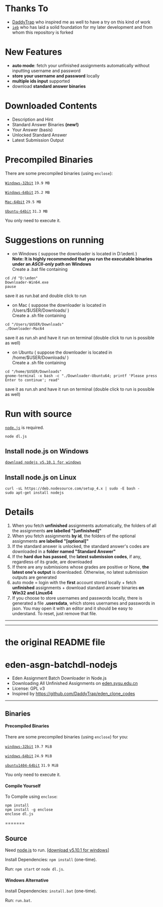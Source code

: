# Thanks To

- <a href="https://github.com/DaddyTrap/eden_clone_codes" target="_blank">DaddyTrap</a> who inspired me as well to have a try on this kind of work
- <a href="https://github.com/iebb/eden-asgn-batchdl-nodejs" target="_blank">``ieb``</a> who has laid a solid foundation for my later development and from whom this repository is forked

# New Features
 - **auto mode**: fetch your unfinished assignments automatically without inputting username and password
 - **store your username and password** locally
 - **multiple ids input** supported
 - download **standard answer binaries**

# Downloaded Contents

- Description and Hint
- Standard Answer Binaries **(new!)**
- Your Answer (basis)
- Unlocked Standard Answer
- Latest Submission Output

# Precompiled Binaries

There are some precompiled binaries (using ``enclose``):

<a href="https://github.com/Mensu/eden-asgn-batchdl-nodejs/releases/download/v0.3-alpha/Downloader-Win32.exe" target="_blank">``Windows-32bit``</a>
``19.9 MB``

<a href="https://github.com/Mensu/eden-asgn-batchdl-nodejs/releases/download/v0.3-alpha/Downloader-Win64.exe" target="_blank">``Windows-64bit``</a>
``25.2 MB``

<a href="https://github.com/Mensu/eden-asgn-batchdl-nodejs/releases/download/v0.3-alpha/Downloader-Mac64" target="_blank">``Mac-64bit``</a>
``29.5 MB``

<a href="https://github.com/Mensu/eden-asgn-batchdl-nodejs/releases/download/v0.3-alpha/Downloader-Ubuntu64" target="_blank">``Ubuntu-64bit``</a>
``31.3 MB``

You only need to execute it.

# Suggestions on running

- on Windows ( suppose the downloader is located in D:\eden\ )  
 **Note: It is highly recommended that you run the executable binaries under an *ASCII-only* path on Windows**  
 Create a .bat file containing
```
cd /d "D:\eden"
Downloader-Win64.exe
pause
``` 
save it as run.bat and double click to run

- on Mac ( suppose the downloader is located in /Users/$USER/Downloads/ )  
Create a .sh file containing
```
cd "/Users/$USER/Downloads"
./Downloader-Mac64
```
save it as run.sh and have it run on terminal (double click to run is possible as well)  

- on Ubuntu ( suppose the downloader is located in /home/$USER/Downloads/ )  
Create a .sh file containing
```
cd "/home/$USER/Downloads"
gnome-terminal -x bash -c "./Downloader-Ubuntu64; printf 'Please press Enter to continue'; read"
```
save it as run.sh and have it run on terminal (double click to run is possible as well)  

# Run with source

<a href="https://nodejs.org/en/" target="_blank">``node.js``</a> is required.

```
node dl.js
```

## Install node.js on Windows

<a href="https://nodejs.org/dist/v5.10.1/node-v5.10.1-x64.msi" target="_blank">``download nodejs v5.10.1 for windows``</a>

## Install node.js on Linux

```
curl -sL https://deb.nodesource.com/setup_4.x | sudo -E bash -
sudo apt-get install nodejs
```

# Details

1. When you fetch **unfinished** assignments automatically, the folders of all the assignments **are labelled "[unfinished]"**
2. When you fetch assignments **by id**, the folders of the optional assignments **are labelled "[optional]"**
3. If the standard answer is unlocked, the standard answer's codes are downloaded in a **folder named "Standard Answer"**
4. If the **hard due has passed**, the **latest submission codes**, if any, regardless of its grade, are downloaded
5. If there are any submissions whose grades are positive or None, **the latest one's output** is downloaded. Otherwise, no latest submission outputs are generated
6. auto mode = login with the **first** account stored locally + fetch **unfinished** assignments + download standard answer binaries **on Win32 and Linux64**
7. If you choose to store usernames and passwords locally, there is generated a file **.usersdata**, which stores usernames and passwords in json. You may open it with an editor and it should be easy to understand. To reset, just remove that file.

-------

-------

# the original README file

# eden-asgn-batchdl-nodejs

* Eden Assignment Batch Downloader in Node.js
* Downloading All Unfinished Assignments on [eden.sysu.edu.cn](http://eden.sysu.edu.cn/)
* License: GPL v3
* Inspired by https://github.com/DaddyTrap/eden_clone_codes

--------

## Binaries

#### Precompiled Binaries

There are some precompiled binaries (using ``enclose``) for you:

[``windows-32bit``](https://github.com/iebb/eden-asgn-batchdl-nodejs/releases/download/v0.16.4.21/downloader-win32.exe)
``19.7 MiB``

[``windows-64bit``](https://github.com/iebb/eden-asgn-batchdl-nodejs/releases/download/v0.16.4.21/downloader-win64.exe)
``24.9 MiB``

[``ubuntu1404-64bit``](https://github.com/iebb/eden-asgn-batchdl-nodejs/releases/download/v0.16.4.21/downloader-ubuntu64)
``31.9 MiB``

You only need to execute it.

#### Compile Yourself

To Compile using ``enclose``:

	npm install
	npm install -g enclose
	enclose dl.js
	
=======
## Source

Need [node.js](https://nodejs.org/en/ "Node.js") to run. [[download v5.10.1 for windows]](https://nodejs.org/dist/v5.10.1/node-v5.10.1-x64.msi)

Install Dependencies: ``npm install`` (one-time).

Run: ``npm start`` or ``node dl.js``.

#### Windows Alternative

Install Dependencies: ``install.bat`` (one-time).

Run: ``run.bat``.
